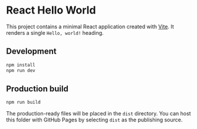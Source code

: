 # React Hello World

This project contains a minimal React application created with [Vite](https://vitejs.dev/). It renders a single `Hello, world!` heading.

## Development

```bash
npm install
npm run dev
```

## Production build

```bash
npm run build
```

The production-ready files will be placed in the `dist` directory. You can host this folder with GitHub Pages by selecting `dist` as the publishing source.
